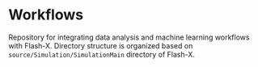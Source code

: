 # Workflows

Repository for integrating data analysis and machine learning workflows with Flash-X. Directory structure is organized based on ```source/Simulation/SimulationMain``` directory of Flash-X.
